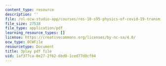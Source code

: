 ```yaml
---
content_type: resource
description: ''
file: /ol-ocw-studio-app/courses/res-10-s95-physics-of-covid-19-transmission-fall-2020/1af377ca0e272f626bd01ced77d0cf04_NJST-IUGBUA.pdf
file_size: 27538
file_type: application/pdf
learning_resource_types: []
license: https://creativecommons.org/licenses/by-nc-sa/4.0/
ocw_type: OCWFile
resourcetype: Document
title: 3play pdf file
uid: 1af377ca-0e27-2f62-6bd0-1ced77d0cf04
---
```

